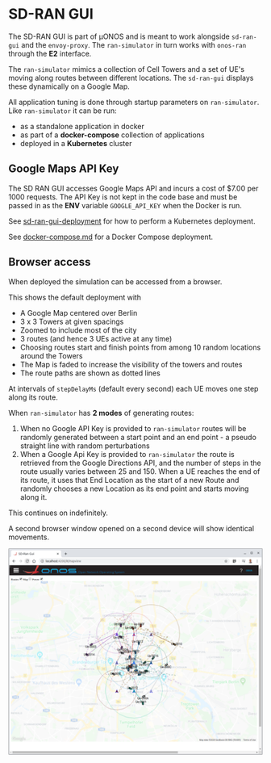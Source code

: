 # SD-RAN GUI

The SD-RAN GUI is part of µONOS and is meant to work alongside `sd-ran-gui` and
the `envoy-proxy`. The `ran-simulator` in turn works with `onos-ran` through the
**E2** interface.

The `ran-simulator` mimics a collection of Cell Towers and a set of UE's moving along
routes between different locations. The `sd-ran-gui` displays these dynamically
on a Google Map.

All application tuning is done through startup parameters on `ran-simulator`. Like
`ran-simulator` it can be run:
 
* as a standalone application in docker
* as part of a **docker-compose** collection of applications
* deployed in a **Kubernetes** cluster

## Google Maps API Key
The SD RAN GUI accesses Google Maps API and incurs a cost of $7.00 per
1000 requests. The API Key is not kept in the code base and must be passed in as
the **ENV** variable `GOOGLE_API_KEY` when the Docker is run.

See [sd-ran-gui-deployment](sd-ran-gui-deployment.md) for how to perform a Kubernetes deployment.

See [docker-compose.md](https://github.com/onosproject/ran-simulator/blob/master/docs/docker-compose.md) for a Docker Compose deployment.

## Browser access
When deployed the simulation can be accessed
from a browser.

This shows the default deployment with
* A Google Map centered over Berlin
* 3 x 3 Towers at given spacings
* Zoomed to include most of the city
* 3 routes (and hence 3 UEs active at any time)
* Choosing routes start and finish points from among 10 random locations around the Towers
* The Map is faded to increase the visibility of the towers and routes
* The route paths are shown as dotted lines

At intervals of `stepDelayMs` (default every second) each UE moves one step along
its route.

When `ran-simulator` has **2 modes** of generating routes:
1. When no Google API Key is provided to `ran-simulator` routes will be randomly
generated between a start point and an end point - a pseudo straight line with
random perturbations
2. When a Google Api Key is provided to `ran-simulator` the route is retrieved from
the Google Directions API, and the number of steps in the route usually varies
between 25 and 150. When a UE reaches the end of its route, it uses that
End Location as the start of a new Route and randomly chooses a new Location as its
end point and starts moving along it.

This continues on indefinitely.

A second browser window opened on a second device will show identical movements.

![sd-ran-gui](images/sd-ran-gui-berlin.png)
